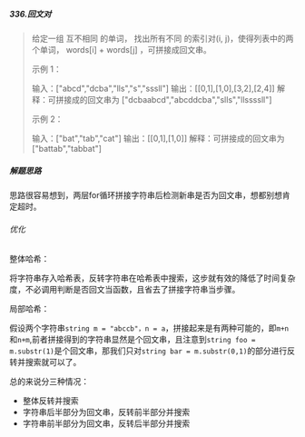 ##### 336.回文对

> 给定一组 互不相同 的单词， 找出所有不同 的索引对(i, j)，使得列表中的两个单词， words[i] + words[j] ，可拼接成回文串。
>
>  
>
> 示例 1：
>
> 输入：["abcd","dcba","lls","s","sssll"]
> 输出：[[0,1],[1,0],[3,2],[2,4]] 
> 解释：可拼接成的回文串为 ["dcbaabcd","abcddcba","slls","llssssll"]
>
> 示例 2：
>
> 输入：["bat","tab","cat"]
> 输出：[[0,1],[1,0]] 
> 解释：可拼接成的回文串为 ["battab","tabbat"]

##### 解题思路

思路很容易想到，两层for循环拼接字符串后检测新串是否为回文串，想都别想肯定超时。

###### 优化

整体哈希：

将字符串存入哈希表，反转字符串在哈希表中搜索，这步就有效的降低了时间复杂度，不必调用判断是否回文当函数，且省去了拼接字符串当步骤。

局部哈希：

假设两个字符串`string m = "abccb"，n = a`，拼接起来是有两种可能的，即`m+n`和`n+m`,前者拼接得到的字符串显然是个回文串，且注意到`string foo = m.substr(1)`是个回文串，那我们只对`string bar = m.substr(0,1)`的部分进行反转并搜索就可以了。



总的来说分三种情况：

- 整体反转并搜索
- 字符串后半部分为回文串，反转前半部分并搜索
- 字符串前半部分为回文串，反转后半部分并搜索



